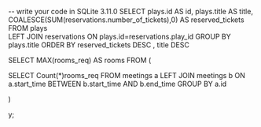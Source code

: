 -- write your code in SQLite 3.11.0
SELECT plays.id AS id, 
plays.title AS title, 
COALESCE(SUM(reservations.number_of_tickets),0) AS reserved_tickets
FROM plays   
LEFT JOIN reservations
ON plays.id=reservations.play_id
GROUP BY plays.title
ORDER BY reserved_tickets DESC , title DESC


SELECT MAX(rooms_req) AS rooms
FROM (

SELECT Count(*)rooms_req 
FROM meetings a
LEFT JOIN meetings b
ON a.start_time BETWEEN b.start_time AND b.end_time
GROUP BY a.id

)

y;
